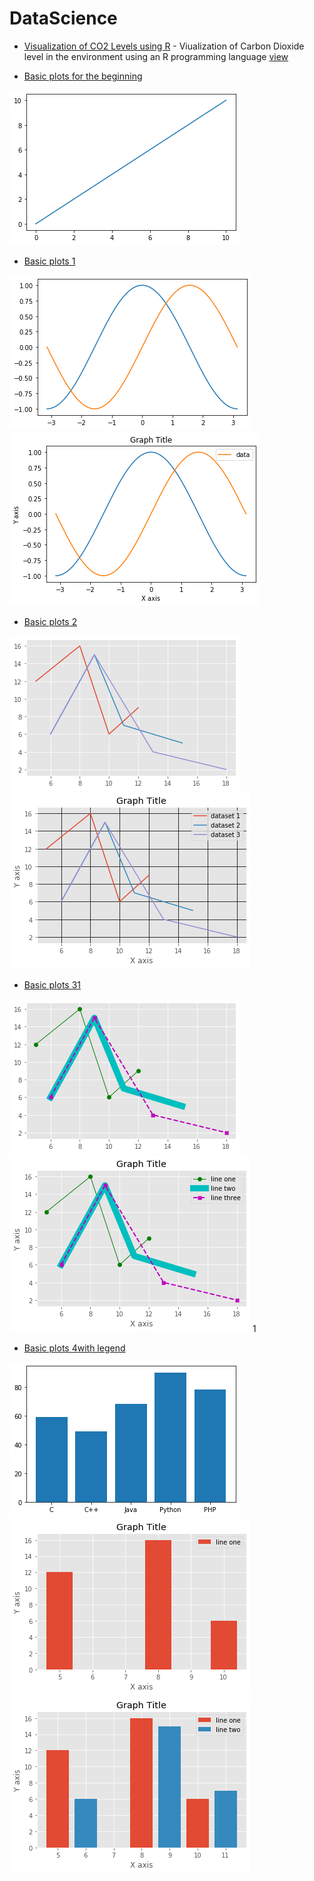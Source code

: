 # DataScience

- [Visualization of CO2 Levels using R](https://github.com/vpdesai2020/DataScience/tree/master/Visualization%20of%20CO2%20Levels%20in%20R) - Viualization of Carbon Dioxide level in the environment using an R programming language 
[view](https://htmlpreview.github.io/?https://github.com/vpdesai2020/DataScience/blob/master/Visualization%20of%20CO2%20Levels%20in%20R/Visualizing_CO2_levels.html)


- [Basic plots for the beginning](https://github.com/vpdesai2020/DataScience/blob/master/NoteBook%20-%20Basic%20plotting/Basic%20plots%20for%20the%20beginning%20.ipynb)

![](https://github.com/vpdesai2020/DataScience/blob/master/NoteBook%20-%20Basic%20plotting/Plots_PNG/Basic_plots.png)

- [Basic plots 1](https://github.com/vpdesai2020/DataScience/blob/master/NoteBook%20-%20Basic%20plotting/Basic%20plots%201.ipynb)

![](https://github.com/vpdesai2020/DataScience/blob/master/NoteBook%20-%20Basic%20plotting/Plots_PNG/Basic_plots_1.png)
![](https://github.com/vpdesai2020/DataScience/blob/master/NoteBook%20-%20Basic%20plotting/Plots_PNG/Basic_plots_1_(1).png)

- [Basic plots 2](https://github.com/vpdesai2020/DataScience/blob/master/NoteBook%20-%20Basic%20plotting/Basic%20plots%202.ipynb)

![](https://github.com/vpdesai2020/DataScience/blob/master/NoteBook%20-%20Basic%20plotting/Plots_PNG/Basic_plots_2.png)
![](https://github.com/vpdesai2020/DataScience/blob/master/NoteBook%20-%20Basic%20plotting/Plots_PNG/Basic_plots_2_(1).png)

- [Basic plots 3](https://github.com/vpdesai2020/DataScience/blob/master/NoteBook%20-%20Basic%20plotting/Basic%20plots%203.ipynb)[1](https://github.com/vpdesai2020/DataScience/blob/master/NoteBook%20-%20Basic%20plotting/Basic%20plots%203_1.ipynb)

![](https://github.com/vpdesai2020/DataScience/blob/master/NoteBook%20-%20Basic%20plotting/Plots_PNG/Basic_plots_3.png)
![](https://github.com/vpdesai2020/DataScience/blob/master/NoteBook%20-%20Basic%20plotting/Plots_PNG/Basic_plots_3_(1).png)
1[](https://github.com/vpdesai2020/DataScience/blob/master/NoteBook%20-%20Basic%20plotting/Plots_PNG/Basic_plots_3_1_1.png)

- [Basic plots 4](https://github.com/vpdesai2020/DataScience/blob/master/NoteBook%20-%20Basic%20plotting/Basic%20plots%204.ipynb)[with legend](https://github.com/vpdesai2020/DataScience/blob/master/NoteBook%20-%20Basic%20plotting/Basic%20plots%204_1.ipynb)


![](https://github.com/vpdesai2020/DataScience/blob/master/NoteBook%20-%20Basic%20plotting/Plots_PNG/Basic_plots_4.png)
![](https://github.com/vpdesai2020/DataScience/blob/master/NoteBook%20-%20Basic%20plotting/Plots_PNG/Basic_plots_4_1.png)
![](https://github.com/vpdesai2020/DataScience/blob/master/NoteBook%20-%20Basic%20plotting/Plots_PNG/Basic_plots_4_1_1.png)

